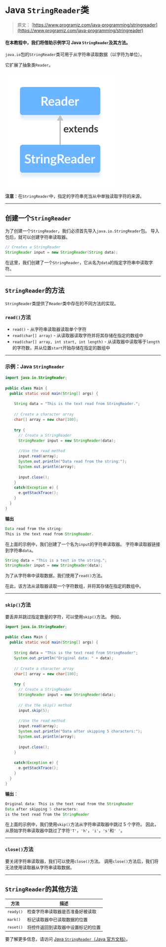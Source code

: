 # Java `StringReader`类

> 原文： [https://www.programiz.com/java-programming/stringreader](https://www.programiz.com/java-programming/stringreader)

#### 在本教程中，我们将借助示例学习 Java `StringReader`及其方法。

`java.io`包的`StringReader`类可用于从字符串读取数据（以字符为单位）。

它扩展了抽象类`Reader`。

![The StringReader class is a subclass of Java Reader.](img/a07bf3107ba50dcf35a73cb845203c73.png "Java String Reader")

**注意**：在`StringReader`中，指定的字符串充当从中单独读取字符的来源。

* * *

## 创建一个`StringReader`

为了创建一个`StringReader`，我们必须首先导入`java.io.StringReader`包。 导入包后，就可以创建字符串读取器。

```java
// Creates a StringReader
StringReader input = new StringReader(String data); 
```

在这里，我们创建了一个`StringReader`，它从名为`data`的指定字符串中读取字符。

* * *

## `StringReader`的方法

`StringReader`类提供了`Reader`类中存在的不同方法的实现。

### `read()`方法

*   `read()` - 从字符串读取器读取单个字符
*   `read(char[] array)` - 从读取器读取字符并将其存储在指定的数组中
*   `read(char[] array, int start, int length)` - 从读取器中读取等于`length`的字符数，并从位置`start`开始存储在指定的数组中

* * *

### 示例：Java `StringReader`

```java
import java.io.StringReader;

public class Main {
  public static void main(String[] args) {

    String data = "This is the text read from StringReader.";

    // Create a character array
    char[] array = new char[100];

    try {
      // Create a StringReader
      StringReader input = new StringReader(data);

      //Use the read method
      input.read(array);
      System.out.println("Data read from the string:");
      System.out.println(array);

      input.close();
    }
    catch(Exception e) {
      e.getStackTrace();
    }
  }
} 
```

**输出**

```java
Data read from the string:
This is the text read from StringReader. 
```

在上面的示例中，我们创建了一个名为`input`的字符串读取器。 字符串读取器链接到字符串`data`。

```java
String data = "This is a text in the string.";
StringReader input = new StringReader(data); 
```

为了从字符串中读取数据，我们使用了`read()`方法。

在此，该方法从读取器读取一个字符数组，并将其存储在指定的数组中。

* * *

### `skip()`方法

要丢弃并跳过指定数量的字符，可以使用`skip()`方法。 例如，

```java
import java.io.StringReader;

public class Main {
  public static void main(String[] args) {

    String data = "This is the text read from StringReader";
    System.out.println("Original data: " + data);

    // Create a character array
    char[] array = new char[100];

    try {
      // Create a StringReader
      StringReader input = new StringReader(data);

      // Use the skip() method
      input.skip(5);

      //Use the read method
      input.read(array);
      System.out.println("Data after skipping 5 characters:");
      System.out.println(array);

      input.close();
    }

    catch(Exception e) {
      e.getStackTrace();
    }
  }
} 
```

**输出**：

```java
Original data: This is the text read from the StringReader
Data after skipping 5 characters:
is the text read from the StringReader 
```

在上面的示例中，我们使用`skip()`方法从字符串读取器中跳过 5 个字符。 因此，从原始字符串读取器中跳过了字符`'T'`，`'h'`，`'i'`，`'s'`和`' '`。

* * *

### `close()`方法

要关闭字符串读取器，我们可以使用`close()`方法。 调用`close()`方法后，我们将无法使用读取器从字符串读取数据。

* * *

## `StringReader`的其他方法

| 方法 | 描述 |
| --- | --- |
| `ready()` | 检查字符串读取器是否准备好被读取 |
| `mark()` | 标记读取器中已读取数据的位置 |
| `reset()` | 将控件返回到读取器中设置标记的位置 |

要了解更多信息，请访问 [Java `StringReader`（Java 官方文档）](https://docs.oracle.com/en/java/javase/13/docs/api/java.base/java/io/StringReader.html "Java StringReader (official Java documentation)")。